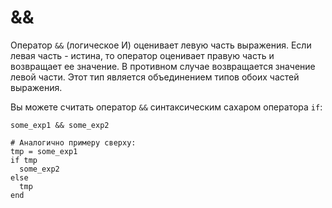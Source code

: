 # &&

Оператор `&&` (логическое И) оценивает левую часть выражения. Если левая часть - истина, то оператор оценивает правую часть и возвращает ее значение. В противном случае возвращается значение левой части. Этот тип является объединением типов обоих частей выражения.

Вы можете считать оператор `&&` синтаксическим сахаром оператора `if`:

```crystal
some_exp1 && some_exp2

# Аналогично примеру сверху:
tmp = some_exp1
if tmp
  some_exp2
else
  tmp
end
```
